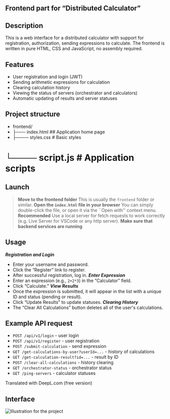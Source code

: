 ## Frontend part for “Distributed Calculator”
## Description
This is a web interface for a distributed calculator with support for registration, authorization, sending expressions to calculate. The frontend is written in pure HTML, CSS and JavaScript, no assembly required.
## Features
* User registration and login (JWT)
* Sending arithmetic expressions for calculation
* Clearing calculation history
* Viewing the status of servers (orchestrator and calculators)
* Automatic updating of results and server statuses
## Project structure
* frontend/
* ├─── index.html ## Application home page
* ├──── styles.css # Basic styles
# └──── script.js # Application scripts
## Launch
> **Move to the frontend folder**
> This is usually the `frontend` folder or similar.
> **Open the ``index.html`` file in your browser**
> You can simply double-click the file, or open it via the ``Open with'' context menu.
> **Recommended**
> Use a local server for fetch requests to work correctly (e.g. Live Server for VSCode or any http server).
> **Make sure that backend services are running**
## Usage
***Registration and Login***
- Enter your username and password.
- Click the “Register” link to register.
- After successful registration, log in.
***Enter Expression***
- Enter an expression (e.g., `2+2*3`) in the “Calculator” field.
- Click “Calculate.”
***View Results***
- Once the expression is submitted, it will appear in the list with a unique ID and status (pending or result).
- Click “Update Results” to update statuses.
***Clearing History***
- The “Clear All Calculations” button deletes all of the user's calculations.
## Example API request
* `POST /api/v1/login` - user login
* `POST /api/v1/register` - user registration
* `POST /submit-calculation` - send expression
* `GET /get-calculations-by-user?userId=...` - history of calculations
* `GET /get-calculation-result?id=...` - result by ID
* `POST /clear-all-calculations` - history clearing
* `GET /orchestrator-status` - orchestrator status
* `GET /ping-servers` - calculator statuses

Translated with DeepL.com (free version)
## Interface
![Illustration for the project]()